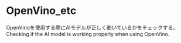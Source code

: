 # OpenVino_etc
OpenVinoを使用する際にAIモデルが正しく動いているかをチェックする。
Checking if the AI model is working properly when using OpenVino.
